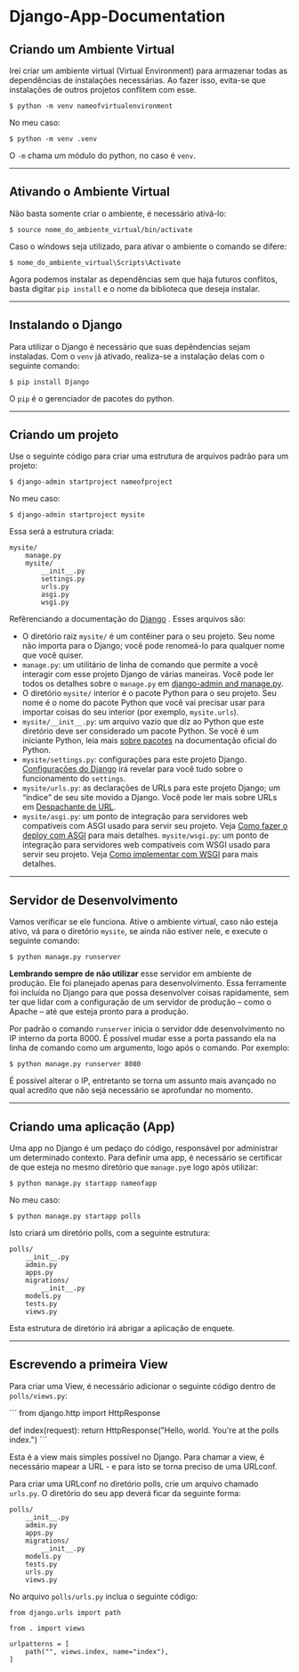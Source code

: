 # Django-App-Documentation
## Criando um Ambiente Virtual

Irei criar um ambiente virtual (Virtual Environment) para armazenar todas as dependências de instalações necessárias. Ao fazer isso, evita-se que instalações de outros projetos conflitem com esse.
```
$ python -m venv nameofvirtualenvironment
```
No meu caso:
```
$ python -m venv .venv
```
O ```-m``` chama um módulo do python, no caso é ```venv```.

<hr>

## Ativando o Ambiente Virtual

Não basta somente criar o ambiente, é necessário ativá-lo:
```
$ source nome_do_ambiente_virtual/bin/activate
```
Caso o windows seja utilizado, para ativar o ambiente o comando se difere:
```
$ nome_do_ambiente_virtual\Scripts\Activate
```
Agora podemos instalar as dependências sem que haja futuros conflitos, basta digitar ```pip install``` e o nome da biblioteca que deseja instalar.

<hr>

## Instalando o Django

Para utilizar o Django é necessário que suas depêndencias sejam instaladas. Com o ```venv``` já ativado, realiza-se a instalação delas com o seguinte comando:

```
$ pip install Django
```

O ```pip``` é o gerenciador de pacotes do python.

<hr>

## Criando um projeto

Use o seguinte código para criar uma estrutura de arquivos padrão para um projeto:

```
$ django-admin startproject nameofproject
```
No meu caso:
```
$ django-admin startproject mysite
```
Essa será a estrutura criada: 
```
mysite/
    manage.py
    mysite/
        __init__.py
        settings.py
        urls.py
        asgi.py
        wsgi.py
```
Refêrenciando a documentação do [Django](https://docs.djangoproject.com/pt-br/5.0/intro/tutorial01/) . Esses arquivos são:
- O diretório raiz ```mysite/``` é um contêiner para o seu projeto. Seu nome não importa para o Django; você pode renomeá-lo para qualquer nome que você quiser.
- ```manage.py```: um utilitário de linha de comando que permite a você interagir com esse projeto Django de várias maneiras. Você pode ler todos os detalhes sobre o ```manage.py``` em [django-admin and manage.py](https://docs.djangoproject.com/pt-br/5.0/ref/django-admin/).
- O diretório ```mysite/``` interior é o pacote Python para o seu projeto. Seu nome é o nome do pacote Python que você vai precisar usar para importar coisas do seu interior (por exemplo, ```mysite.urls```).
- ```mysite/__init__.py```: um arquivo vazio que diz ao Python que este diretório deve ser considerado um pacote Python. Se você é um iniciante Python, leia mais [sobre pacotes](https://docs.python.org/3/tutorial/modules.html#tut-packages) na documentação oficial do Python.
- ```mysite/settings.py```: configurações para este projeto Django. [Configurações do Django](https://docs.djangoproject.com/pt-br/5.0/topics/settings/) irá revelar para você tudo sobre o funcionamento do ```settings```.
- ```mysite/urls.py```: as declarações de URLs para este projeto Django; um “índice” de seu site movido a Django. Você pode ler mais sobre URLs em [Despachante de URL](https://docs.djangoproject.com/pt-br/5.0/topics/http/urls/).
- ```mysite/asgi.py```: um ponto de integração para servidores web compatíveis com ASGI usado para servir seu projeto. Veja [Como fazer o deploy com ASGI](https://docs.djangoproject.com/pt-br/5.0/howto/deployment/asgi/) para mais detalhes.
```mysite/wsgi.py```: um ponto de integração para servidores web compatíveis com WSGI usado para servir seu projeto. Veja [Como implementar com WSGI](https://docs.djangoproject.com/pt-br/5.0/howto/deployment/wsgi/) para mais detalhes.

<hr>

## Servidor de Desenvolvimento
Vamos verificar se ele funciona. Ative o ambiente virtual, caso não esteja ativo, vá para o diretório ```mysite```, se ainda não estiver nele, e execute o seguinte comando:
```
$ python manage.py runserver
```
<b>Lembrando sempre de não utilizar</b> esse servidor em ambiente de produção. Ele foi planejado apenas para desenvolvimento. Essa ferramente foi incluída no Django para que possa desenvolver coisas rapidamente, sem ter que lidar com a configuração de um servidor de produção – como o Apache – até que esteja pronto para a produção.

Por padrão o comando ```runserver``` inicia o servidor dde desenvolvimento no IP interno da porta 8000. É possível mudar esse a porta passando ela na linha de comando como um argumento, logo após o comando.
Por exemplo:
```
$ python manage.py runserver 8080
```
É possível alterar o IP, entretanto se torna um assunto mais avançado no qual acredito que não sejá necessário se aprofundar no momento.

<hr>

## Criando uma aplicação (App)
Uma app no Django é um pedaço do código, responsável por administrar um determinado contexto. Para definir uma app, é necessário se certificar de que esteja no mesmo diretório que ```manage.py```e logo após utilizar: 

```
$ python manage.py startapp nameofapp
```
No meu caso:
```
$ python manage.py startapp polls
```
Isto criará um diretório polls, com a seguinte estrutura:
```
polls/
    __init__.py
    admin.py
    apps.py
    migrations/
        __init__.py
    models.py
    tests.py
    views.py
```
Esta estrutura de diretório irá abrigar a aplicação de enquete.

<hr>

## Escrevendo a primeira View

Para criar uma View, é necessário adicionar o seguinte código dentro de ```polls/views.py```:

´´´
from django.http import HttpResponse


def index(request):
    return HttpResponse("Hello, world. You're at the polls index.")
´´´

Esta é a view mais simples possível no Django. Para chamar a view, é necessário mapear a URL - e para isto se torna preciso de uma URLconf.

Para criar uma URLconf no diretório polls, crie um arquivo chamado ```urls.py```. O diretório do seu app deverá ficar da seguinte forma:

```
polls/
    __init__.py
    admin.py
    apps.py
    migrations/
        __init__.py
    models.py
    tests.py
    urls.py
    views.py
```
No arquivo ```polls/urls.py``` inclua o seguinte código:

```
from django.urls import path

from . import views

urlpatterns = [
    path("", views.index, name="index"),
]
```

